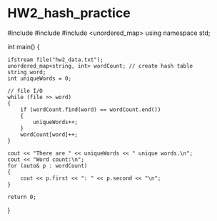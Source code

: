 # HW2_hash_practice
#include <iostream>
#include <fstream>
#include <unordered_map>
using namespace std;

int main()
{

	ifstream file("hw2_data.txt");
	unordered_map<string, int> wordCount; // create hash table
	string word;
	int uniqueWords = 0;

	// file I/O
	while (file >> word)
	{
		if (wordCount.find(word) == wordCount.end())
		{
			uniqueWords++;
		}
		wordCount[word]++;
	}

	cout << "There are " << uniqueWords << " unique words.\n";
	cout << "Word count:\n";
	for (auto& p : wordCount)
	{
		cout << p.first << ": " << p.second << "\n";
	}

	return 0;
}
